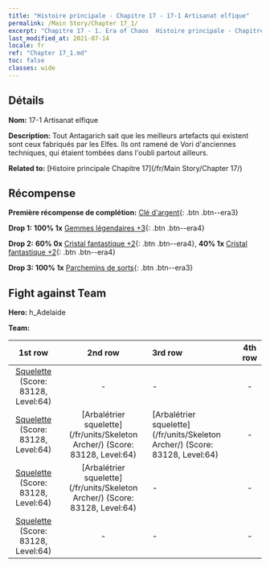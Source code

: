 ```yaml
---
title: "Histoire principale - Chapitre 17 - 17-1 Artisanat elfique"
permalink: /Main Story/Chapter 17_1/
excerpt: "Chapitre 17 - 1. Era of Chaos  Histoire principale - Chapitre 17_1. 17-1 Artisanat elfique"
last_modified_at: 2021-07-14
locale: fr
ref: "Chapter 17_1.md"
toc: false
classes: wide
---
```


## Détails

 **Nom:** 17-1 Artisanat elfique

 **Description:** Tout Antagarich sait que les meilleurs artefacts qui existent sont ceux fabriqués par les Elfes. Ils ont ramené de Vori d'anciennes techniques, qui étaient tombées dans l'oubli partout ailleurs.

 **Related to:** [Histoire principale Chapitre 17](/fr/Main Story/Chapter 17/)

## Récompense

 **Première récompense de complétion:** [Clé d'argent](/ItemsFR/con_693/){: .btn .btn--era3}

 **Drop 1:** **100% 1x** [Gemmes légendaires +3](/ItemsFR/mat_58/){: .btn .btn--era4}

 **Drop 2:** **60% 0x** [Cristal fantastique +2](/ItemsFR/mat_52/){: .btn .btn--era4}, **40% 1x** [Cristal fantastique +2](/ItemsFR/mat_52/){: .btn .btn--era4}

 **Drop 3:** **100% 1x** [Parchemins de sorts](/ItemsFR/con_694/){: .btn .btn--era3}


## Fight against Team
 **Hero:** h_Adelaide

 **Team:**


  | 1st row | 2nd row | 3rd row | 4th row |
  |:----:|:----:|:----|:----:|
  | [Squelette](/fr/units/Skeleton/) (Score: 83128, Level:64)  | - | - | - |
  | [Squelette](/fr/units/Skeleton/) (Score: 83128, Level:64)  | [Arbalétrier squelette](/fr/units/Skeleton Archer/) (Score: 83128, Level:64)  | [Arbalétrier squelette](/fr/units/Skeleton Archer/) (Score: 83128, Level:64)  | - |
  | [Squelette](/fr/units/Skeleton/) (Score: 83128, Level:64)  | [Arbalétrier squelette](/fr/units/Skeleton Archer/) (Score: 83128, Level:64)  | - | - |
  | [Squelette](/fr/units/Skeleton/) (Score: 83128, Level:64)  | - | - | - |


